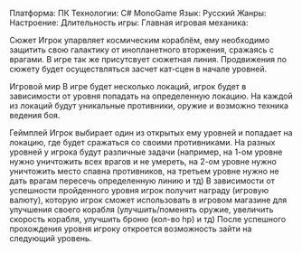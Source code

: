 <title>Практика "Игра"</title>

Платформа: ПК
Технологии: C# MonoGame
Язык: Русский
Жанры: 
Настроение: 
Длительность игры: 
Главная игровая механика: 

Сюжет
Игрок упарвляет космическим кораблём, ему необходимо защитить свою галактику от инопланетного
вторжения, сражаясь с врагами.
В игре так же присутсвует сюжетная линия. Продвижения по сюжету будет осуществляться засчет
кат-сцен в начале уровней.

Игровой мир
В игре будет несколько локаций, игрок будет в зависимости от уровня попадать на определенную
локацию. На каждой из локаций будут уникальные противники, оружие и возможно техника ведения боя.

Геймплей
Игрок выбирает один из открытых ему уровней и попадает на локацию, где будет сражаться со
своими противниками. На разных уровней у игрока будут различные задачи (например, на 1-ом
уровне нужно уничтожить всех врагов и не умереть, на 2-ом уровне нужно уничтожить место
спавна противников, на третьем уровне нужно не дать врагам пересечь определенную линию и тд)
В зависимости от успешности пройденного уровня игрок получит награду (игровую валюту),
которую игрок сможет использовать в игровом магазине для улучшения своего корабля (улучшить/поменять оружие,
увеличить скорость корабля, улучшить броню (кол-во hp) и тд)
После успешного прохождения уровня игроку откроется возможность зайти на следующий уровень.
